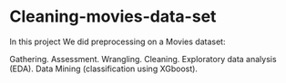 # Cleaning-movies-data-set

In this project We did preprocessing on a Movies dataset:

Gathering.
Assessment.
Wrangling.
Cleaning.
Exploratory data analysis (EDA).
Data Mining (classification using XGboost).
